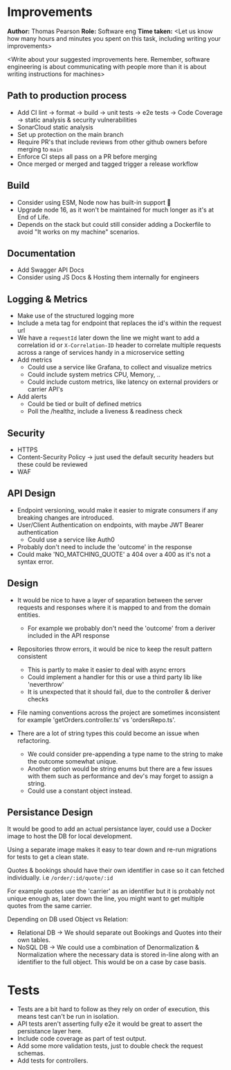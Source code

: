 # Improvements

**Author:** Thomas Pearson
**Role:** Software eng
**Time taken:** <Let us know how many hours and minutes you spent on this task, including writing your improvements>

<Write about your suggested improvements here. Remember, software engineering is about communicating with people more than it is about writing instructions for machines>


## Path to production process

- Add CI lint -> format -> build -> unit tests -> e2e tests -> Code Coverage -> static analysis & security vulnerabilities
- SonarCloud static analysis
- Set up protection on the main branch
- Require PR's that include reviews from other github owners before merging to `main`
- Enforce CI steps all pass on a PR before merging
- Once merged or merged and tagged trigger a release workflow

## Build

- Consider using ESM, Node now has built-in support 🎉
- Upgrade node 16, as it won't be maintained for much longer as it's at End of Life.
- Depends on the stack but could still consider adding a Dockerfile to avoid "It works on my machine" scenarios.

## Documentation

- Add Swagger API Docs
- Consider using JS Docs & Hosting them internally for engineers

## Logging & Metrics

- Make use of the structured logging more
- Include a meta tag for endpoint that replaces the id's within the request url
- We have a `requestId` later down the line we might want to add a correlation id or `X-Correlation-ID` header to correlate multiple requests across a range of services handy in a microservice setting
- Add metrics
  - Could use a service like Grafana, to collect and visualize metrics
  - Could include system metrics CPU, Memory, ..
  - Could include custom metrics, like latency on external providers or carrier API's
- Add alerts
  - Could be tied or built of defined metrics
  - Poll the /healthz, include a liveness & readiness check

## Security

- HTTPS
- Content-Security Policy -> just used the default security headers but these could be reviewed
- WAF

## API Design

- Endpoint versioning, would make it easier to migrate consumers if any breaking changes are introduced.
- User/Client Authentication on endpoints, with maybe JWT Bearer authentication
  - Could use a service like Auth0
- Probably don't need to include the 'outcome' in the response
- Could make 'NO_MATCHING_QUOTE' a 404 over a 400 as it's not a syntax error.

## Design

- It would be nice to have a layer of separation between the server requests and responses where it is mapped to and from the domain entities.
  - For example we probably don't need the 'outcome' from a deriver included in the API response

- Repositories throw errors, it would be nice to keep the result pattern consistent
  - This is partly to make it easier to deal with async errors
  - Could implement a handler for this or use a third party lib like 'neverthrow'
  - It is unexpected that it should fail, due to the controller & deriver checks

- File naming conventions across the project are sometimes inconsistent for example 'getOrders.controller.ts' vs 'ordersRepo.ts'.

- There are a lot of string types this could become an issue when refactoring.
  - We could consider pre-appending a type name to the string to make the outcome somewhat unique.
  - Another option would be string enums but there are a few issues with them such as performance and dev's may forget to assign a string.
  - Could use a constant object instead.

## Persistance Design

It would be good to add an actual persistance layer, could use a Docker image to host the DB for local development.

Using a separate image makes it easy to tear down and re-run migrations for tests to get a clean state.

Quotes & bookings should have their own identifier in case so it can fetched individually. i.e `/order/:id/quote/:id`

For example quotes use the 'carrier' as an identifier but it is probably not unique enough as, later down the line, you might want to get multiple quotes from the same carrier.

Depending on DB used Object vs Relation:

- Relational DB -> We should separate out Bookings and Quotes into their own tables.
- NoSQL DB -> We could use a combination of Denormalization & Normalization where the necessary data is stored in-line along with an identifier to the full object. This would be on a case by case basis.

# Tests

- Tests are a bit hard to follow as they rely on order of execution, this means test can't be run in isolation.
- API tests aren't asserting fully e2e it would be great to assert the persistance layer here.
- Include code coverage as part of test output.
- Add some more validation tests, just to double check the request schemas.
- Add tests for controllers.


